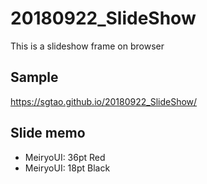 # 20180922_SlideShow

This is a slideshow frame on browser

## Sample
https://sgtao.github.io/20180922_SlideShow/


## Slide memo
- MeiryoUI: 36pt Red
- MeiryoUI: 18pt Black
